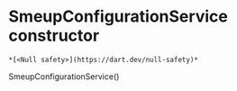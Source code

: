 


# SmeupConfigurationService constructor




    *[<Null safety>](https://dart.dev/null-safety)*



SmeupConfigurationService()












